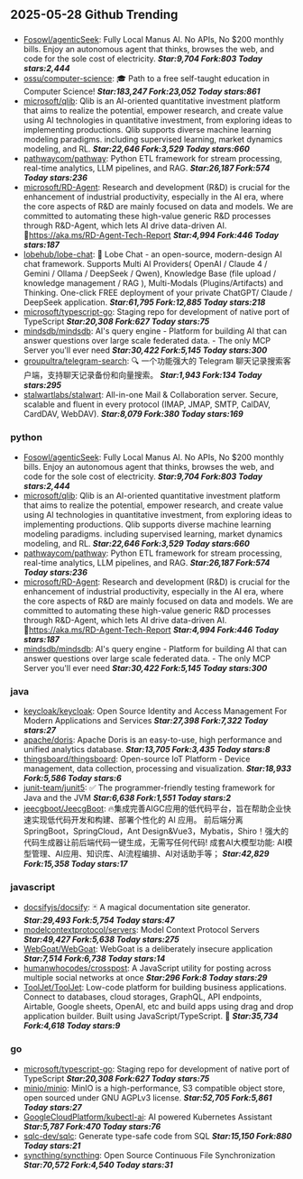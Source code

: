 ## 2025-05-28 Github Trending

### 
* [Fosowl/agenticSeek](https://github.com/Fosowl/agenticSeek): Fully Local Manus AI. No APIs, No $200 monthly bills. Enjoy an autonomous agent that thinks, browses the web, and code for the sole cost of electricity. ***Star:9,704 Fork:803 Today stars:2,444***
* [ossu/computer-science](https://github.com/ossu/computer-science): 🎓 Path to a free self-taught education in Computer Science! ***Star:183,247 Fork:23,052 Today stars:861***
* [microsoft/qlib](https://github.com/microsoft/qlib): Qlib is an AI-oriented quantitative investment platform that aims to realize the potential, empower research, and create value using AI technologies in quantitative investment, from exploring ideas to implementing productions. Qlib supports diverse machine learning modeling paradigms. including supervised learning, market dynamics modeling, and RL. ***Star:22,646 Fork:3,529 Today stars:660***
* [pathwaycom/pathway](https://github.com/pathwaycom/pathway): Python ETL framework for stream processing, real-time analytics, LLM pipelines, and RAG. ***Star:26,187 Fork:574 Today stars:236***
* [microsoft/RD-Agent](https://github.com/microsoft/RD-Agent): Research and development (R&D) is crucial for the enhancement of industrial productivity, especially in the AI era, where the core aspects of R&D are mainly focused on data and models. We are committed to automating these high-value generic R&D processes through R&D-Agent, which lets AI drive data-driven AI. 🔗https://aka.ms/RD-Agent-Tech-Report ***Star:4,994 Fork:446 Today stars:187***
* [lobehub/lobe-chat](https://github.com/lobehub/lobe-chat): 🤯 Lobe Chat - an open-source, modern-design AI chat framework. Supports Multi AI Providers( OpenAI / Claude 4 / Gemini / Ollama / DeepSeek / Qwen), Knowledge Base (file upload / knowledge management / RAG ), Multi-Modals (Plugins/Artifacts) and Thinking. One-click FREE deployment of your private ChatGPT/ Claude / DeepSeek application. ***Star:61,795 Fork:12,885 Today stars:218***
* [microsoft/typescript-go](https://github.com/microsoft/typescript-go): Staging repo for development of native port of TypeScript ***Star:20,308 Fork:627 Today stars:75***
* [mindsdb/mindsdb](https://github.com/mindsdb/mindsdb): AI's query engine - Platform for building AI that can answer questions over large scale federated data. - The only MCP Server you'll ever need ***Star:30,422 Fork:5,145 Today stars:300***
* [groupultra/telegram-search](https://github.com/groupultra/telegram-search): 🔍 一个功能强大的 Telegram 聊天记录搜索客户端，支持聊天记录备份和向量搜索。 ***Star:1,943 Fork:134 Today stars:295***
* [stalwartlabs/stalwart](https://github.com/stalwartlabs/stalwart): All-in-one Mail & Collaboration server. Secure, scalable and fluent in every protocol (IMAP, JMAP, SMTP, CalDAV, CardDAV, WebDAV). ***Star:8,079 Fork:380 Today stars:169***

### python
* [Fosowl/agenticSeek](https://github.com/Fosowl/agenticSeek): Fully Local Manus AI. No APIs, No $200 monthly bills. Enjoy an autonomous agent that thinks, browses the web, and code for the sole cost of electricity. ***Star:9,704 Fork:803 Today stars:2,444***
* [microsoft/qlib](https://github.com/microsoft/qlib): Qlib is an AI-oriented quantitative investment platform that aims to realize the potential, empower research, and create value using AI technologies in quantitative investment, from exploring ideas to implementing productions. Qlib supports diverse machine learning modeling paradigms. including supervised learning, market dynamics modeling, and RL. ***Star:22,646 Fork:3,529 Today stars:660***
* [pathwaycom/pathway](https://github.com/pathwaycom/pathway): Python ETL framework for stream processing, real-time analytics, LLM pipelines, and RAG. ***Star:26,187 Fork:574 Today stars:236***
* [microsoft/RD-Agent](https://github.com/microsoft/RD-Agent): Research and development (R&D) is crucial for the enhancement of industrial productivity, especially in the AI era, where the core aspects of R&D are mainly focused on data and models. We are committed to automating these high-value generic R&D processes through R&D-Agent, which lets AI drive data-driven AI. 🔗https://aka.ms/RD-Agent-Tech-Report ***Star:4,994 Fork:446 Today stars:187***
* [mindsdb/mindsdb](https://github.com/mindsdb/mindsdb): AI's query engine - Platform for building AI that can answer questions over large scale federated data. - The only MCP Server you'll ever need ***Star:30,422 Fork:5,145 Today stars:300***

### java
* [keycloak/keycloak](https://github.com/keycloak/keycloak): Open Source Identity and Access Management For Modern Applications and Services ***Star:27,398 Fork:7,322 Today stars:27***
* [apache/doris](https://github.com/apache/doris): Apache Doris is an easy-to-use, high performance and unified analytics database. ***Star:13,705 Fork:3,435 Today stars:8***
* [thingsboard/thingsboard](https://github.com/thingsboard/thingsboard): Open-source IoT Platform - Device management, data collection, processing and visualization. ***Star:18,933 Fork:5,586 Today stars:6***
* [junit-team/junit5](https://github.com/junit-team/junit5): ✅ The programmer-friendly testing framework for Java and the JVM ***Star:6,638 Fork:1,551 Today stars:2***
* [jeecgboot/JeecgBoot](https://github.com/jeecgboot/JeecgBoot): 🔥集成完善AIGC应用的低代码平台，旨在帮助企业快速实现低代码开发和构建、部署个性化的 AI 应用。 前后端分离 SpringBoot，SpringCloud，Ant Design&Vue3，Mybatis，Shiro！强大的代码生成器让前后端代码一键生成，无需写任何代码! 成套AI大模型功能: AI模型管理、AI应用、知识库、AI流程编排、AI对话助手等； ***Star:42,829 Fork:15,358 Today stars:17***

### javascript
* [docsifyjs/docsify](https://github.com/docsifyjs/docsify): 🃏 A magical documentation site generator. ***Star:29,493 Fork:5,754 Today stars:47***
* [modelcontextprotocol/servers](https://github.com/modelcontextprotocol/servers): Model Context Protocol Servers ***Star:49,427 Fork:5,638 Today stars:275***
* [WebGoat/WebGoat](https://github.com/WebGoat/WebGoat): WebGoat is a deliberately insecure application ***Star:7,514 Fork:6,738 Today stars:14***
* [humanwhocodes/crosspost](https://github.com/humanwhocodes/crosspost): A JavaScript utility for posting across multiple social networks at once ***Star:296 Fork:8 Today stars:29***
* [ToolJet/ToolJet](https://github.com/ToolJet/ToolJet): Low-code platform for building business applications. Connect to databases, cloud storages, GraphQL, API endpoints, Airtable, Google sheets, OpenAI, etc and build apps using drag and drop application builder. Built using JavaScript/TypeScript. 🚀 ***Star:35,734 Fork:4,618 Today stars:9***

### go
* [microsoft/typescript-go](https://github.com/microsoft/typescript-go): Staging repo for development of native port of TypeScript ***Star:20,308 Fork:627 Today stars:75***
* [minio/minio](https://github.com/minio/minio): MinIO is a high-performance, S3 compatible object store, open sourced under GNU AGPLv3 license. ***Star:52,705 Fork:5,861 Today stars:27***
* [GoogleCloudPlatform/kubectl-ai](https://github.com/GoogleCloudPlatform/kubectl-ai): AI powered Kubernetes Assistant ***Star:5,787 Fork:470 Today stars:76***
* [sqlc-dev/sqlc](https://github.com/sqlc-dev/sqlc): Generate type-safe code from SQL ***Star:15,150 Fork:880 Today stars:21***
* [syncthing/syncthing](https://github.com/syncthing/syncthing): Open Source Continuous File Synchronization ***Star:70,572 Fork:4,540 Today stars:31***
